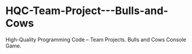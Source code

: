 HQC-Team-Project---Bulls-and-Cows
=================================

High-Quality Programming Code – Team Projects. Bulls and Cows Console Game.
